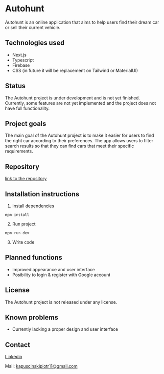 # Autohunt

Autohunt is an online application that aims to help users find their dream car or sell their current vehicle.

## Technologies used

- Next.js
- Typescript
- Firebase
- CSS (in future it will be replacement on Tailwind or MaterialUI)

## Status

The Autohunt project is under development and is not yet finished. Currently, some features are not yet implemented and the project does not have full functionality.

## Project goals

The main goal of the Autohunt project is to make it easier for users to find the right car according to their preferences. The app allows users to filter search results so that they can find cars that meet their specific requirements.

## Repository

[link to the repository](https://github.com/Pi0t3r/AutoHunt)

## Installation instructions

1. Install dependencies

```
npm install
```

2. Run project

```
npm run dev
```

3. Write code

## Planned functions

- Improved appearance and user interface
- Posibility to login & register with Google account

## License

The Autohunt project is not released under any license.

## Known problems

- Currently lacking a proper design and user interface

## Contact

[Linkedin](https://www.linkedin.com/in/piotrkapuscinski/)

Mail: kapuscinskipiotr11@gmail.com
